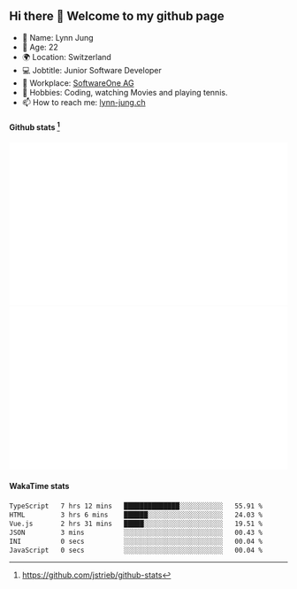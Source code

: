 ## Hi there 👋 Welcome to my github page

- 🧑 Name: Lynn Jung
- 🔞 Age: 22
- 🌍 Location: Switzerland
- 💻 Jobtitle: Junior Software Developer
- 🏢 Workplace: [SoftwareOne AG](https://www.softwareone.com/)
- 🎾 Hobbies: Coding, watching Movies and playing tennis.
- 📫 How to reach me: [lynn-jung.ch](https://lynn-jung.ch/)


#### Github stats [^1]
![](https://github.com/lynn-jung/github-stats/blob/master/generated/overview.svg)  ![](https://github.com/lynn-jung/github-stats/blob/master/generated/languages.svg)


#### WakaTime stats
<!--START_SECTION:waka-->

```text
TypeScript   7 hrs 12 mins   ██████████████░░░░░░░░░░░   55.91 %
HTML         3 hrs 6 mins    ██████░░░░░░░░░░░░░░░░░░░   24.03 %
Vue.js       2 hrs 31 mins   █████░░░░░░░░░░░░░░░░░░░░   19.51 %
JSON         3 mins          ░░░░░░░░░░░░░░░░░░░░░░░░░   00.43 %
INI          0 secs          ░░░░░░░░░░░░░░░░░░░░░░░░░   00.04 %
JavaScript   0 secs          ░░░░░░░░░░░░░░░░░░░░░░░░░   00.04 %
```

<!--END_SECTION:waka-->

[^1]: https://github.com/jstrieb/github-stats
